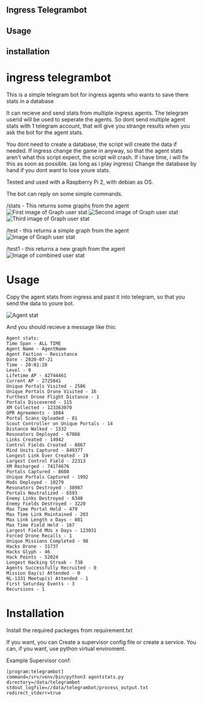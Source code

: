## Ingress Telegrambot
## Usage
## installation

# ingress telegrambot

This is a simple telegram bot for ingress agents who wants to save there stats in a database

It can recieve and send stats from multiple ingress agents.
The telegram userid will be used to seperate the agents. 
So dont send multiple agent stats with 1 telegram account, that will give you strange results when you ask the bot for the agent stats.

You dont need to create a database, the script will create the data if needed.
If ingress change the game in anyway, so that the agent stats aren't what this script expect, the script will crash.
If i have time, i will fix this as soon as possible. (as long as i play ingress)
Change the database by hand if you dont want to lose youre stats.

Tested and used with a Raspberry Pi 2, with debian as OS.

The bot can reply on some simple commands.


/stats - This returns some graphs from the agent
![First image of Graph user stat](https://github.com/w2k8/ingress-telegrambot/blob/master/images/AgentName-1.png)
![Second image of Graph user stat](https://github.com/w2k8/ingress-telegrambot/blob/master/images/AgentName-2.png)
![Third image of Graph user stat](https://github.com/w2k8/ingress-telegrambot/blob/master/images/AgentName-3.png)

/test - this returns a simple graph from the agent
![Image of Graph user stat](https://github.com/w2k8/ingress-telegrambot/blob/master/images/AgentName-3.png)

/test1 - this returns a new graph from the agent
![Image of combined user stat](https://github.com/w2k8/ingress-telegrambot/blob/master/images/Figure_4.png)

# Usage

Copy the agent stats from ingress and past it into telegram, so that you send the data to youre bot.

![Agent stat](https://github.com/w2k8/ingress-telegrambot/blob/master/images/AgentName.png)


And you should recieve a message like this:
```
Agent stats:
Time Span - ALL TIME
Agent Name - AgentName
Agent Faction - Resistance
Date - 2020-07-21
Time - 20:01:28
Level - 9
Lifetime AP - 42744461
Current AP - 2725841
Unique Portals Visited - 2586
Unique Portals Drone Visited - 16
Furthest Drone Flight Distance - 1
Portals Discovered - 115
XM Collected - 123363070
OPR Agreements - 1084
Portal Scans Uploaded - 81
Scout Controller on Unique Portals - 14
Distance Walked - 1532
Resonators Deployed - 67866
Links Created - 14942
Control Fields Created - 8867
Mind Units Captured - 849377
Longest Link Ever Created - 19
Largest Control Field - 22313
XM Recharged - 74174676
Portals Captured - 8608
Unique Portals Captured - 1992
Mods Deployed - 10279
Resonators Destroyed - 38907
Portals Neutralized - 6593
Enemy Links Destroyed - 6340
Enemy Fields Destroyed - 3220
Max Time Portal Held - 479
Max Time Link Maintained - 203
Max Link Length x Days - 801
Max Time Field Held - 167
Largest Field MUs x Days - 123031
Forced Drone Recalls - 1
Unique Missions Completed - 98
Hacks Drone - 31737
Hacks Glyph - 46
Hack Points - 52024
Longest Hacking Streak - 730
Agents Successfully Recruited - 0
Mission Day(s) Attended - 0
NL-1331 Meetup(s) Attended - 1
First Saturday Events - 3
Recursions - 1
```

# Installation

Install the required packeges from requirement.txt

If you want, you can Create a supervisor config file or create a service. 
You can, if you want, use python virtual enviroment.

Example Supervisor conf:
```
[program:telegrambot]
command=/srv/venv/bin/python3 agentstats.py
directory=/data/telegrambot
stdout_logfile=//data/telegrambot/process_output.txt
redirect_stderr=true
```

